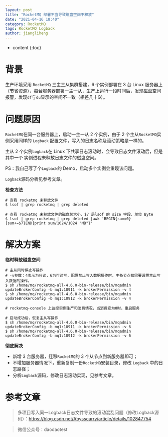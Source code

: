 ```yaml
---
layout: post
title: "RocketMQ 部署不当导致磁盘空间不释放"
date: "2021-04-16 18:40"
category: RocketMQ
tags: RocketMQ Logback
author: jiangliheng
---
```

* content
{:toc}



# 背景

生产环境采用 ```RocketMQ``` 三主三从集群搭建，6 个实例部署在 3 台 Linux 服务器上（节省资源），每台服务器部署一主一从，生产上运行一段时间后，发现磁盘空间报警，发现```df```与```du```显示的空间不一致（相差几十G）。

# 问题原因

```RocketMQ```在同一台服务器上，启动一主一从 2 个实例，由于 2 个主从```RocketMQ```实例采用同样的 ```Logback``` 配置文件，写入的日志名称及滚动策略是一样的。

主从 2 个实例```Logback```在 Linux 下共享日志滚动时，会导致日志文件滚动后，但是其中一个 实例进程未释放日志文件的磁盘空间。

PS：我自己写了个```Logback```的 Demo，启动多个实例会重现该问题。

```Logback```源码分析见参考文章。

**检查方法**
```
# 查看 rocketmq 未释放文件
$ lsof | grep rocketmq | grep deleted

# 查看 rocketmq 未释放文件的磁盘总大小，$7 是lsof 的 size 字段，单位 Byte
$ lsof | grep rocketmq | grep deleted |awk 'BEGIN{sum=0}{sum+=$7}END{print sum/1024/1024 "MB"}'
```

# 解决方案

**临时释放磁盘空间**
```
# 主从同时停止写操作
# -v参数：4表示为只读，6为可读写，配置禁止写入数据操作时，主备节点都需要设置禁止写入数据的操作。
$ sh /home/mq/rocketmq-all-4.6.0-bin-release/bin/mqadmin updateBrokerConfig -b mq1:10911 -k brokerPermission -v 4
$ sh /home/mq/rocketmq-all-4.6.0-bin-release/bin/mqadmin updateBrokerConfig -b mq1:10912 -k brokerPermission -v 4

# rocketmq-console 上监控实例生产和消费情况，当消费变为0时，重启服务

# 启动成功后，恢复主从写操作
$ sh /home/mq/rocketmq-all-4.6.0-bin-release/bin/mqadmin updateBrokerConfig -b mq1:10911 -k brokerPermission -v 6
$ sh /home/mq/rocketmq-all-4.6.0-bin-release/bin/mqadmin updateBrokerConfig -b mq1:10912 -k brokerPermission -v 6
```

**彻底解决**
- 新增 3 台服务器，迁移```RocketMQ```的 3 个从节点到新服务器即可；
- 不增加服务器情况下，重新复制一份```RocketMQ```安装目录，修改 ```Logback``` 中的日志路径；
- 分析```Logback```源码，修改日志滚动实现，见参考文章。

# 参考文章

> 多项目写入同一Logback日志文件导致的滚动混乱问题（修改Logback源码）：https://blog.csdn.net/Abysscarry/article/details/102847754

> 微信公众号：daodaotest
